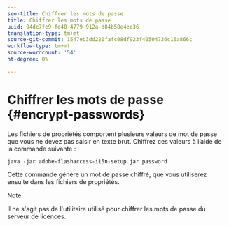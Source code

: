 ```yaml
---
seo-title: Chiffrer les mots de passe
title: Chiffrer les mots de passe
uuid: 94dc7fe9-fe40-4779-912a-d84b58e4ee36
translation-type: tm+mt
source-git-commit: 1547eb3dd220fafc08df923f40504736c16a866c
workflow-type: tm+mt
source-wordcount: '54'
ht-degree: 0%

---
```



# Chiffrer les mots de passe {#encrypt-passwords}

Les fichiers de propriétés comportent plusieurs valeurs de mot de passe que vous ne devez pas saisir en texte brut. Chiffrez ces valeurs à l’aide de la commande suivante :

`java -jar adobe-flashaccess-i15n-setup.jar password`

Cette commande génère un mot de passe chiffré, que vous utiliserez ensuite dans les fichiers de propriétés.

>[!NOTE]
>Il ne s&#39;agit pas de l&#39;utilitaire utilisé pour chiffrer les mots de passe du serveur de licences.

